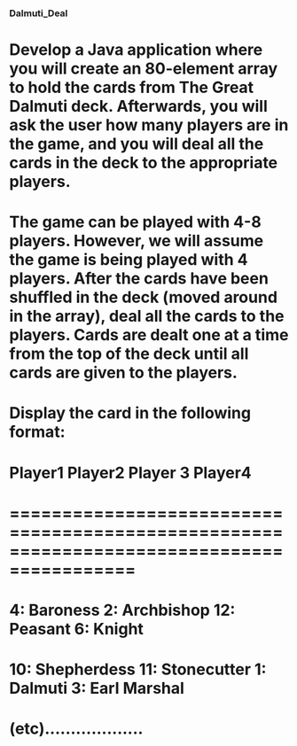 ### Dalmuti_Deal
# Develop a Java application where you will create an 80-element array to hold the cards from The Great Dalmuti deck. Afterwards, you will ask the user how many players are in the game, and you will deal all the cards in the deck to the appropriate players.
# The game can be played with 4-8 players. However, we will assume the game is being played with 4 players. After the cards have been shuffled in the deck (moved around in the array), deal all the cards to the players. Cards are dealt one at a time from the top of the deck until all cards are given to the players.
# Display the card in the following format:
# Player1 Player2 Player 3 Player4
# ==========================================================================================
# 4: Baroness 2: Archbishop 12: Peasant 6: Knight
# 10: Shepherdess 11: Stonecutter 1: Dalmuti 3: Earl Marshal
# (etc)...................

